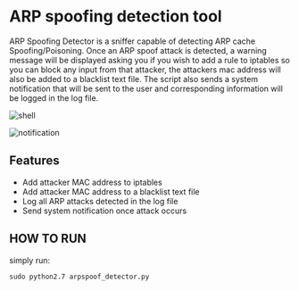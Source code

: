 # ARP spoofing detection tool

ARP Spoofing Detector is a sniffer capable of detecting ARP cache Spoofing/Poisoning. Once an ARP spoof attack is detected, a warning message will be displayed asking you if you wish to add a rule to iptables so you can block any input from that attacker, the attackers mac address will also be added to a blacklist text file. The script also sends a system notification that will be sent to the user and corresponding information will be logged in the log file.

![shell](https://i.imgur.com/OIukZHG.png)

![notification](https://i.imgur.com/oaYNbjC.png)

<h2>Features</h2>

- Add attacker MAC address to iptables
- Add attacker MAC address to a blacklist text file
- Log all ARP attacks detected in the log file
- Send system notification once attack occurs


<h2>HOW TO RUN</h2>

simply run:

`sudo python2.7 arpspoof_detector.py`

